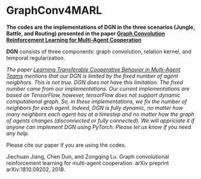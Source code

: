# GraphConv4MARL

**The codes are the implementations of DGN in the three scenarios (Jungle, Battle, and Routing) presented in the paper
[Graph Convolution Reinforcement Learning for Multi-Agent Cooperation](https://arxiv.org/abs/1810.09202)**

**DGN** consists of three components: graph convolution, relation kernel, and temporal regularization. 


*The paper [Learning Transferable Cooperative Behavior in Multi-Agent Teams](https://arxiv.org/pdf/1906.01202.pdf) mentions that our DGN is limited by the fixed number of agent neigbhors. This is not true. DGN does not have this limitation. The fixed number came from our implementations. Our current implementations are based on TensorFlow, however, tensorFlow does not support dynamic computational graph. So, in these implementations, we fix the number of neighbors for each agent. Indeed, DGN is fully dynamic, no matter how many neighbors each agent has at a timestep and no matter how the graph of agents changes (disconnected or fully connected). We will appriciate it if anyone can implement DGN using PyTorch. Please let us know if you need any help.*


Please cite our paper if you are using the codes.

Jiechuan Jiang, Chen Dun, and Zongqing Lu. Graph convolutional reinforcement learning for multi-agent cooperation. arXiv preprint arXiv:1810.09202, 2018.
